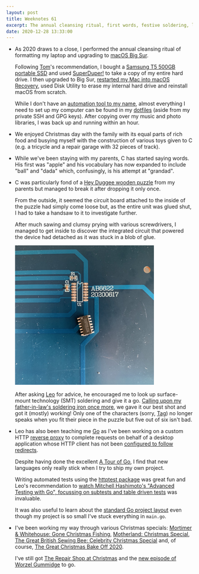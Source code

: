```yaml
---
layout: post
title: Weeknotes 61
excerpt: The annual cleansing ritual, first words, festive soldering, learning Go and a lot of Christmas specials.
date: 2020-12-28 13:33:00
---
```

*   As 2020 draws to a close, I performed the annual cleansing ritual of formatting my laptop and upgrading to [macOS Big Sur](https://www.apple.com/uk/macos/big-sur/).

    Following [Tom](https://tomstu.art)'s recommendation, I bought a [Samsung T5 500GB portable SSD](https://www.samsung.com/uk/memory-storage/portable-ssd/portable-ssd-t5-500gb-blue-mu-pa500b-eu/) and used [SuperDuper!](https://www.shirt-pocket.com/SuperDuper/SuperDuperDescription.html) to take a copy of my entire hard drive. I then upgraded to Big Sur, [restarted my Mac into macOS Recovery](https://support.apple.com/en-gb/HT204904), used Disk Utility to erase my internal hard drive and reinstall macOS from scratch.

    While I don't have an [automation tool to my name](https://github.com/tuzz/zz), almost everything I need to set up my computer can be found in my [dotfiles](https://github.com/mudge/dotfiles) (aside from my private SSH and GPG keys). After copying over my music and photo libraries, I was back up and running within an hour.

*   We enjoyed Christmas day with the family with its equal parts of rich food and busying myself with the construction of various toys given to C (e.g. a tricycle and a repair garage with 32 pieces of track).

*   While we've been staying with my parents, C has started saying words. His first was "apple" and his vocabulary has now expanded to include "ball" and "dada" which, confusingly, is his attempt at "grandad".

*   C was particularly fond of a [Hey Duggee wooden puzzle](https://www.heyduggee.com/products/hey-duggee-sound-puzzle/) from my parents but managed to break it after dropping it only once.

    From the outside, it seemed the circuit board attached to the inside of the puzzle had simply come loose but, as the entire unit was glued shut, I had to take a handsaw to it to investigate further.

    After much sawing and clumsy prying with various screwdrivers, I managed to get inside to discover the integrated circuit that powered the device had detached as it was stuck in a blob of glue.

    <p class="center"><img src="/i/ic.jpg" width="375" height="375" alt></p>

    After asking [Leo](https://twitter.com/cassarani) for advice, he encouraged me to look up surface-mount technology (SMT) soldering and give it a go. [Calling upon my father-in-law's soldering iron once more](/2020/12/21/weeknotes-59-and-60/), we gave it our best shot and got it (mostly) working! Only one of the characters (sorry, [Tag](https://www.heyduggee.com/characters/)) no longer speaks when you fit their piece in the puzzle but five out of six isn't bad.

*   Leo has also been teaching me [Go](https://golang.org) as I've been working on a custom HTTP [reverse proxy](https://golang.org/pkg/net/http/httputil/#ReverseProxy) to complete requests on behalf of a desktop application whose HTTP client has not been [configured to follow redirects](https://curl.se/libcurl/c/CURLOPT_FOLLOWLOCATION.html).

    Despite having done the excellent [A Tour of Go](https://tour.golang.org/welcome/1), I find that new languages only really stick when I try to ship my own project.

    Writing automated tests using the [httptest package](https://golang.org/pkg/net/http/httptest/) was great fun and Leo's recommendation to [watch Mitchell Hashimoto's "Advanced Testing with Go", focussing on subtests and table driven tests](https://www.youtube.com/watch?t=376&v=8hQG7QlcLBk&feature=youtu.be) was invaluable.

    It was also useful to learn about the [standard Go project layout](https://github.com/golang-standards/project-layout) even though my project is so small I've stuck everything in `main.go`.

*   I've been working my way through various Christmas specials: [Mortimer & Whitehouse: Gone Christmas Fishing](https://www.bbc.co.uk/iplayer/episode/m000qf09/mortimer-whitehouse-gone-fishing-gone-christmas-fishing), [Motherland: Christmas Special](https://www.bbc.co.uk/iplayer/episode/m000qryp/motherland-christmas-special), [The Great British Sewing Bee: Celebrity Christmas Special](https://www.bbc.co.uk/iplayer/episode/m000qqt4/the-great-british-sewing-bee-2020-specials-1-celebrity-christmas-special) and, of course, [The Great Christmas Bake Off 2020](https://www.channel4.com/programmes/the-great-british-bake-off-festive-specials/on-demand/70300-001).

    I've still got [The Repair Shop at Christmas](https://www.bbc.co.uk/iplayer/episode/m000qqsy/the-repair-shop-at-christmas) and the [new episode of Worzel Gummidge](https://www.bbc.co.uk/iplayer/episode/m000qq50/worzel-gummidge-saucy-nancy) to go.
